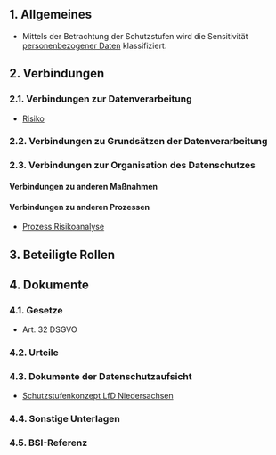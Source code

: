 ## 1. Allgemeines
- Mittels der Betrachtung der Schutzstufen wird die Sensitivität [personenbezogener Daten](../Datenverarbeitung/Personenbezogene-Daten.md) klassifiziert.
## 2. Verbindungen
### 2.1. Verbindungen zur Datenverarbeitung
- [Risiko](../Datenverarbeitung/Risiko.md)
### 2.2. Verbindungen zu Grundsätzen der Datenverarbeitung
### 2.3. Verbindungen zur Organisation des Datenschutzes
#### Verbindungen zu anderen Maßnahmen
#### Verbindungen zu anderen Prozessen
- [Prozess Risikoanalyse](../Organisation/Prozess-Risikoanalyse.md)
## 3. Beteiligte Rollen
## 4. Dokumente
### 4.1. Gesetze
- Art. 32 DSGVO
### 4.2. Urteile
### 4.3. Dokumente der Datenschutzaufsicht
- [Schutzstufenkonzept LfD Niedersachsen](https://lfd.niedersachsen.de/startseite/themen/technik_und_organisation/schutzstufen/schutzstufen-56140.html)
### 4.4. Sonstige Unterlagen
### 4.5. BSI-Referenz